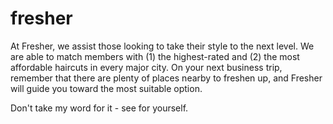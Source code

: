 # fresher

At Fresher, we assist those looking to take their style to the next level. We are able to match members with (1) the highest-rated and (2) the most affordable haircuts in every major city. On your next business trip, remember that there are plenty of places nearby to freshen up, and Fresher will guide you toward the most suitable option.

Don't take my word for it - see for yourself.
